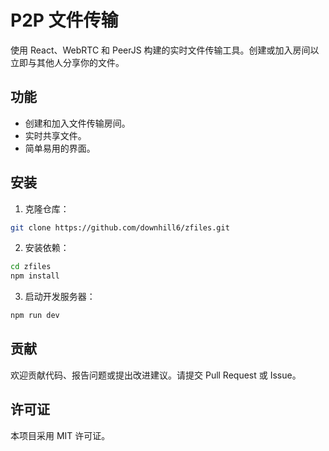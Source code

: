 # P2P 文件传输

使用 React、WebRTC 和 PeerJS 构建的实时文件传输工具。创建或加入房间以立即与其他人分享你的文件。

## 功能

- 创建和加入文件传输房间。
- 实时共享文件。
- 简单易用的界面。


## 安装

1. 克隆仓库：

```bash
git clone https://github.com/downhill6/zfiles.git
```

2. 安装依赖：

```bash
cd zfiles
npm install
```

3. 启动开发服务器：

```bash
npm run dev
```

## 贡献

欢迎贡献代码、报告问题或提出改进建议。请提交 Pull Request 或 Issue。

## 许可证

本项目采用 MIT 许可证。